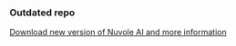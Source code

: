 ### Outdated repo
[Download new version of Nuvole AI and more information](https://routinehub.co/shortcut/18431/)